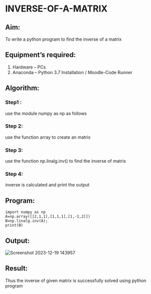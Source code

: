 # INVERSE-OF-A-MATRIX
## Aim:
To write a python program to find the inverse of a matrix
## Equipment’s required:
1. 	Hardware – PCs
2. 	Anaconda – Python 3.7 Installation / Moodle-Code Runner
## Algorithm:
### Step1 :
use the module numpy as np as follows
### Step 2:
use the function array to create an matrix 
### Step 3:
use the function np.linalg.inv() to find the inverse of matrix
### Step 4: 
inverse is calculated and print the output

## Program:
```
import numpy as np
A=np.array([[2,1,1],[1,1,1],[1,-1,2]])
B=np.linalg.inv(A);
print(B)
```
## Output:
![Screenshot 2023-12-19 143957](https://github.com/franklinraj/INVERSE-OF-A-MATRIX/assets/148993740/f262cb94-536a-450d-9edb-bff8fe0a4546)


## Result:
Thus the inverse of given matrix is successfully solved using python program

